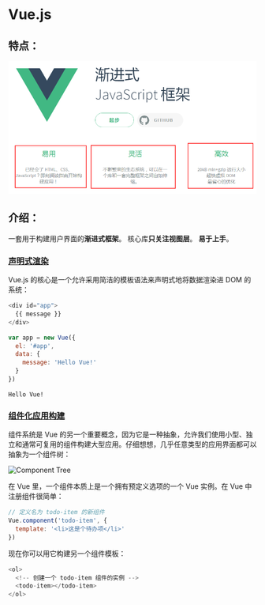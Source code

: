# Vue.js

## 特点：

![](.gitbook/assets/image%20%2813%29.png)

## 介绍：

 一套用于构建用户界面的**渐进式框架**。 核心库**只关注视图层**。 **易于上手**。



### [声明式渲染](https://vuejs.bootcss.com/v2/guide/#%E5%A3%B0%E6%98%8E%E5%BC%8F%E6%B8%B2%E6%9F%93) <a id="&#x58F0;&#x660E;&#x5F0F;&#x6E32;&#x67D3;"></a>

Vue.js 的核心是一个允许采用简洁的模板语法来声明式地将数据渲染进 DOM 的系统：

```javascript
<div id="app">
  {{ message }}
</div>
```

```javascript
var app = new Vue({
  el: '#app',
  data: {
    message: 'Hello Vue!'
  }
})
```

```text
Hello Vue!
```

### [组件化应用构建](https://vuejs.bootcss.com/v2/guide/#%E7%BB%84%E4%BB%B6%E5%8C%96%E5%BA%94%E7%94%A8%E6%9E%84%E5%BB%BA) <a id="&#x7EC4;&#x4EF6;&#x5316;&#x5E94;&#x7528;&#x6784;&#x5EFA;"></a>

组件系统是 Vue 的另一个重要概念，因为它是一种抽象，允许我们使用小型、独立和通常可复用的组件构建大型应用。仔细想想，几乎任意类型的应用界面都可以抽象为一个组件树：

![Component Tree](https://vuejs.bootcss.com/images/components.png)

在 Vue 里，一个组件本质上是一个拥有预定义选项的一个 Vue 实例。在 Vue 中注册组件很简单：

```javascript
// 定义名为 todo-item 的新组件
Vue.component('todo-item', {
  template: '<li>这是个待办项</li>'
})
```

 现在你可以用它构建另一个组件模板：

```javascript
<ol>
  <!-- 创建一个 todo-item 组件的实例 -->
  <todo-item></todo-item>
</ol>
```



